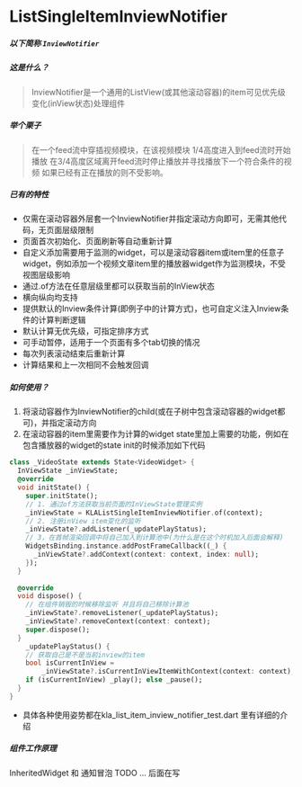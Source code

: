 # ListSingleItemInviewNotifier

##### 以下简称 `InviewNotifier`
##### 这是什么？
> InviewNotifier是一个通用的ListView(或其他滚动容器)的item可见优先级变化(inView状态)处理组件


##### 举个栗子


> 在一个feed流中穿插视频模块，在该视频模块 1/4高度进入到feed流时开始播放
>  在3/4高度区域离开feed流时停止播放并寻找播放下一个符合条件的视频
> 如果已经有正在播放的则不受影响。


##### 已有的特性

*  仅需在滚动容器外层套一个InviewNotifier并指定滚动方向即可，无需其他代码，无页面层级限制
*  页面首次初始化、页面刷新等自动重新计算
*  自定义添加需要用于监测的widget，可以是滚动容器item或item里的任意子widget，例如添加一个视频文章item里的播放器widget作为监测模块，不受视图层级影响
*  通过.of方法在任意层级里都可以获取当前的InView状态
*  横向纵向均支持
*  提供默认的Inview条件计算(即例子中的计算方式)，也可自定义注入Inview条件的计算判断逻辑
*  默认计算无优先级，可指定排序方式
*  可手动暂停，适用于一个页面有多个tab切换的情况
*  每次列表滚动结束后重新计算
*  计算结果和上一次相同不会触发回调

##### 如何使用？
1. 将滚动容器作为InviewNotifier的child(或在子树中包含滚动容器的widget都可)，并指定滚动方向
2. 在滚动容器的item里需要作为计算的widget state里加上需要的功能，例如在包含播放器的widget的state init的时候添加如下代码

```dart
class _VideoState extends State<VideoWidget> {
  InViewState _inViewState;  
  @override
  void initState() {
    super.initState();
    // 1. 通过of方法获取当前页面的InViewState管理实例
    _inViewState = KLAListSingleItemInviewNotifier.of(context);
    // 2. 注册inView item变化的监听
    _inViewState?.addListener(_updatePlayStatus);
    // 3，在首帧渲染回调中将自己加入到计算池中(为什么是在这个时机加入后面会解释)
    WidgetsBinding.instance.addPostFrameCallback((_) {
      _inViewState?.addContext(context: context, index: null);
    });
  }
  
  @override
  void dispose() {
    // 在组件销毁的时候移除监听 并且将自己移除计算池
    _inViewState?.removeListener(_updatePlayStatus);
    _inViewState?.removeContext(context: context);
    super.dispose();
  }
    _updatePlayStatus() {
    // 获取自己是不是当前inview的item
    bool isCurrentInView =
        _inViewState?.isCurrentInViewItemWithContext(context: context);
    if (isCurrentInView) _play(); else _pause();
  }
}

```
* 具体各种使用姿势都在kla_list_item_inview_notifier_test.dart 里有详细的介绍

##### 组件工作原理
InheritedWidget 和 通知冒泡 TODO ... 后面在写
